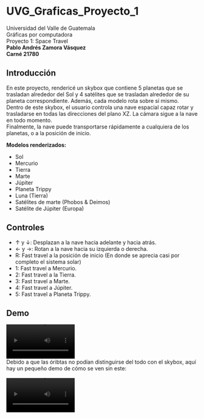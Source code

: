 
# UVG_Graficas_Proyecto_1
Universidad del Valle de Guatemala<br>
Gráficas por computadora<br>
Proyecto 1: Space Travel<br>
**Pablo Andrés Zamora Vásquez**<br>
**Carné 21780**

## Introducción
En este proyecto, rendericé un skybox que contiene 5 planetas que se trasladan alrededor del Sol y 4 satélites que se trasladan alrededor de su planeta correspondiente. Además, cada modelo rota sobre sí mismo. <br>
Dentro de este skybox, el usuario controla una nave espacial capaz rotar y trasladarse en todas las direcciones del plano XZ. La cámara sigue a la nave en todo momento. <br>
Finalmente, la nave puede transportarse rápidamente a cualquiera de los planetas, o a la posición de inicio.

**Modelos renderizados:**<br>
- Sol
- Mercurio
- Tierra
- Marte
- Júpiter
- Planeta Trippy
- Luna (Tierra)
- Satélites de marte (Phobos & Deimos)
- Satélite de Júpiter (Europa)

## Controles
- ↑ y ↓: Desplazan a la nave hacia adelante y hacia atrás.
- ← y →: Rotan a la nave hacia su izquierda o derecha.
- R: Fast travel a la posición de inicio (En donde se aprecia casi por completo el sistema solar)
- 1: Fast travel a Mercurio.
- 2: Fast travel a la Tierra.
- 3: Fast travel a Marte.
- 4: Fast travel a Júpiter.
- 5: Fast travel a Planeta Trippy.

## Demo

<video src='https://github.com/pabloozamora/UVG_Graficas_Proyecto_1/assets/77593400/ac0299c1-1063-4a9d-abb8-0418650cee6e' width=180/></video>
<br>
Debido a que las óribtas no podían distinguirse del todo con el skybox, aquí hay un pequeño demo de cómo se ven sin este:
<br><br>
<video src='https://github.com/pabloozamora/UVG_Graficas_Proyecto_1/assets/77593400/0e6853d4-6fec-4162-823b-174aa19a4e4b' width=180/></video>








